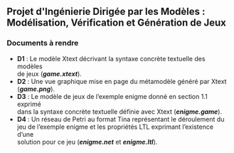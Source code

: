## Projet d'Ingénierie Dirigée par les Modèles : Modélisation, Vérification et Génération de Jeux  

### **Documents à rendre**  
* **D1** : Le modèle Xtext décrivant la syntaxe concrète textuelle des modèles  
de jeux (**_game.xtext_**).
* **D2** : Une vue graphique mise en page du métamodèle généré par Xtext (**_game.png_**).
* **D3** : Le modèle de jeux de l’exemple enigme donné en section 1.1 exprimé  
dans la syntaxe concrète textuelle définie avec Xtext (**_enigme.game_**).
* **D4** : Un réseau de Petri au format Tina représentant le déroulement du  
jeu de l’exemple enigme et les propriétés LTL exprimant l’existence d’une  
solution pour ce jeu (**_enigme.net_** et **_enigme.ltl_**).
